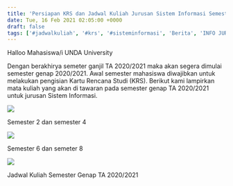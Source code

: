 ```yaml
---
title: 'Persiapan KRS dan Jadwal Kuliah Jurusan Sistem Informasi Semester Genap TA 2021/2022'
date: Tue, 16 Feb 2021 02:05:00 +0000
draft: false
tags: ['#jadwalkuliah', '#krs', '#sisteminformasi', 'Berita', 'INFO JURUSAN SISTEM INFORMASI']
---
```


Halloo Mahasiswa/i UNDA University

Dengan berakhirya semeter ganjil TA 2020/2021 maka akan segera dimulai semester genap 2020/2021. Awal semester mahasiswa diwajibkan untuk melakukan pengisian Kartu Rencana Studi (KRS). Berikut kami lampirkan mata kuliah yang akan di tawaran pada semester genap TA 2020/2021 untuk jurusan Sistem Informasi.

![](https://unda.ac.id/2/wp-content/uploads/2021/02/242-1024x631.jpg)

Semester 2 dan semester 4

![](https://unda.ac.id/2/wp-content/uploads/2021/02/67-1024x624.jpg)

Semester 6 dan semeter 8

![](https://unda.ac.id/2/wp-content/uploads/2021/02/WhatsApp-Image-2021-02-16-at-08.20.59-1024x694.jpeg)

Jadwal Kuliah Semester Genap TA 2020/2021